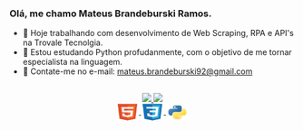 ### Olá, me chamo Mateus Brandeburski Ramos.


- 🔭 Hoje trabalhando com desenvolvimento de Web Scraping, RPA e API's na Trovale Tecnolgia.
- 🌱 Estou estudando Python profudanmente, com o objetivo de me tornar especialista na linguagem.
- 💬 Contate-me no e-mail: mateus.brandeburski92@gmail.com  


##
<div align='center'>
  <a href='https://github.com/MateusBrandeburski'>
  <img  height="180em" src='https://github-readme-stats.vercel.app/api?username=MateusBrandeburski&show_icons=true&theme=transparent'/>
  <img  height="180em" src="https://github-readme-stats.vercel.app/api/top-langs/?username=MateusBrandeburski&layout=compact&langs_count=7&theme=transparent"/>
  </div>
<div align='center'>
   <img align="center" alt="Rafa-HTML" height="30" width="40" src="https://raw.githubusercontent.com/devicons/devicon/master/icons/html5/html5-original.svg">
  <img align="center" alt="Rafa-CSS" height="30" width="40" src="https://raw.githubusercontent.com/devicons/devicon/master/icons/css3/css3-original.svg">
  <img align="center" alt="Rafa-Python" height="30" width="40" src="https://raw.githubusercontent.com/devicons/devicon/master/icons/python/python-original.svg">
  </div>

  
